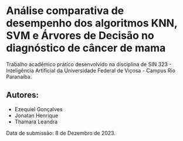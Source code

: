 # Análise comparativa de desempenho dos algoritmos KNN, SVM e Árvores de Decisão no diagnóstico de câncer de mama

Trabalho acadêmico prático desenvolvido na disciplina de SIN 323 - Inteligência Artificial da Universidade Federal de Viçosa - Campus Rio Paranaíba.

## Autores:
* Ezequiel Gonçalves
* Jonatan Henrique
* Thamara Leandra

Data de submissão: 8 de Dezembro de 2023.
